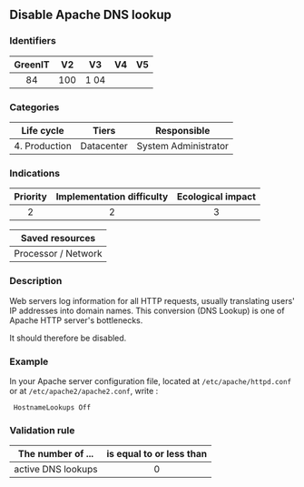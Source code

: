 ## Disable Apache DNS lookup

### Identifiers

| GreenIT | V2  |  V3  | V4  | V5  |
| :-----: | :-: | :--: | :-: | :-: |
|   84    | 100 | 1 04 |     |     |

### Categories

|  Life cycle   |   Tiers    |     Responsible      |
| :-----------: | :--------: | :------------------: |
| 4. Production | Datacenter | System Administrator |

### Indications

| Priority | Implementation difficulty | Ecological impact |
| :------: | :-----------------------: | :---------------: |
|    2     |             2             |         3         |

|   Saved resources   |
| :-----------------: |
| Processor / Network |

### Description

Web servers log information for all HTTP requests, usually translating users' IP addresses into domain names. This conversion (DNS Lookup) is one of Apache HTTP server's bottlenecks.

It should therefore be disabled.

### Example

In your Apache server configuration file, located at `/etc/apache/httpd.conf` or at `/etc/apache2/apache2.conf`, write :

```apacheconf
 HostnameLookups Off
```

### Validation rule

| The number of ...  | is equal to or less than |
| ------------------ | :----------------------: |
| active DNS lookups |            0             |
